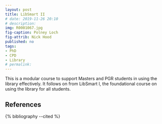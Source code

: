 ```yaml
---
layout: post
title: LibSmart II
# date: 2019-11-26 20:10
# description: 
img: R0001067.jpg
fig-caption: Polney Loch
fig-attrib: Nick Hood
published: no
tags:
- PhD
- CPD
- Library
# permalink:
---
```


This is a modular course to support Masters and PGR students in using the library effectively. It follows on from LibSmart I, the foundational course on using the library for all students.

## References

{% bibliography --cited %}
